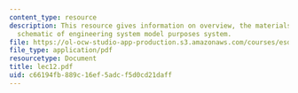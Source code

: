 ```yaml
---
content_type: resource
description: This resource gives information on overview, the materials science metaphor,and
  schematic of engineering system model purposes system.
file: https://ol-ocw-studio-app-production.s3.amazonaws.com/courses/esd-342-advanced-system-architecture-spring-2006/c66194fb889c16ef5adcf5d0cd21daff_lec12.pdf
file_type: application/pdf
resourcetype: Document
title: lec12.pdf
uid: c66194fb-889c-16ef-5adc-f5d0cd21daff
---
```

